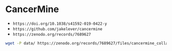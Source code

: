 # CancerMine

* `https://doi.org/10.1038/s41592-019-0422-y`
* `https://github.com/jakelever/cancermine`
* `https://zenodo.org/records/7689627`

```bash
wget -P data/ https://zenodo.org/records/7689627/files/cancermine_collated.tsv
```
